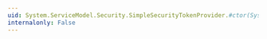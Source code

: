 ```yaml
---
uid: System.ServiceModel.Security.SimpleSecurityTokenProvider.#ctor(System.IdentityModel.Tokens.SecurityToken,System.IdentityModel.Selectors.SecurityTokenRequirement)
internalonly: False
---
```


